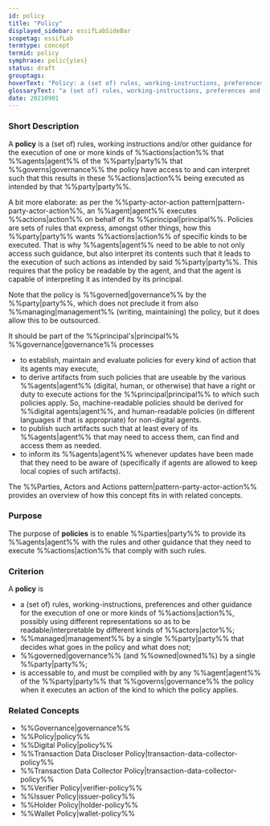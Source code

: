 ```yaml
---
id: policy
title: "Policy"
displayed_sidebar: essifLabSideBar
scopetag: essifLab
termtype: concept
termid: policy
symphrase: polic{yies}
status: draft
grouptags:
hoverText: "Policy: a (set of) rules, working-instructions, preferences and other guidance for the execution of one or more kinds of Actions, that Agents of the Party that Governs the policy have access to and can interpret such that this results in these Actions being executed as intended by that Party."
glossaryText: "a (set of) rules, working-instructions, preferences and other guidance for the execution of one or more kinds of %%actions^action%%, that %%agents^agent%% of the %%party^party%% that %%governs^governance%% the policy have access to and can interpret such that this results in these %%actions^action%% being executed as intended by that %%party^party%%."
date: 20210901
---
```


### Short Description
A **policy** is a (set of) rules, working instructions and/or other guidance for the execution of one or more kinds of %%actions|action%% that %%agents|agent%% of the %%party|party%% that %%governs|governance%% the policy have access to and can interpret such that this results in these %%actions|action%% being executed as intended by that %%party|party%%.

A bit more elaborate: as per the %%party-actor-action pattern|pattern-party-actor-action%%, an %%agent|agent%% executes %%actions|action%% on behalf of its %%principal|principal%%. Policies are sets of rules that express, amongst other things, how this %%party|party%% wants %%actions|action%% of specific kinds to be executed. That is why %%agents|agent%% need to be able to not only access such guidance, but also interpret its contents such that it leads to the execution of such actions as intended by said %%party|party%%. This requires that the policy be readable by the agent, and that the agent is capable of interpreting it as intended by its principal.

Note that the policy is %%governed|governance%% by the %%party|party%%, which does not preclude it from also %%managing|management%% (writing, maintaining) the policy, but it does allow this to be outsourced.

It should be part of the %%principal's|principal%% %%governance|governance%% processes
- to establish, maintain and evaluate policies for every kind of action that its agents may execute,
- to derive artifacts from such policies that are useable by the various %%agents|agent%% (digital, human, or otherwise) that have a right or duty to execute actions for the %%principal|principal%% to which such policies apply. So, machine-readable policies should be derived for %%digital agents|agent%%, and human-readable policies (in different languages if that is appropriate) for non-digital agents.
- to publish such artifacts such that at least every of its %%agents|agent%% that may need to access them, can find and access them as needed.
- to inform its %%agents|agent%% whenever updates have been made that they need to be aware of (specifically if agents are allowed to keep local copies of such artifacts).

The %%Parties, Actors and Actions pattern|pattern-party-actor-action%% provides an overview of how this concept fits in with related concepts.

### Purpose
The purpose of **policies** is to enable %%parties|party%% to provide its %%agents|agent%% with the rules and other guidance that they need to execute %%actions|action%% that comply with such rules.

### Criterion
A **policy** is
- a (set of) rules, working-instructions, preferences and other guidance for the execution of one or more kinds of %%actions|action%%, possibly using different representations so as to be readable/interpretable by different kinds of %%actors|actor%%;
- %%managed|management%% by a single %%party|party%% that decides what goes in the policy and what does not;
- %%governed|governance%% (and %%owned|owned%%) by a single %%party|party%%;
- is accessable to, and must be complied with by any %%agent|agent%% of the %%party|party%% that %%governs|governance%% the policy when it executes an action of the kind to which the policy applies.

### Related Concepts
- %%Governance|governance%%
- %%Policy|policy%%
- %%Digital Policy|policy%%
- %%Transaction Data Discloser Policy|transaction-data-collector-policy%%
- %%Transaction Data Collector Policy|transaction-data-collector-policy%%
- %%Verifier Policy|verifier-policy%%
- %%Issuer Policy|issuer-policy%%
- %%Holder Policy|holder-policy%%
- %%Wallet Policy|wallet-policy%%